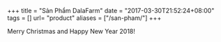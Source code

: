+++
title = "Sản Phẩm DalaFarm"
date = "2017-03-30T21:52:24+08:00"
tags = []
url= "product"
aliases = ["/san-pham/"]
+++

Merry Christmas and Happy New Year 2018!